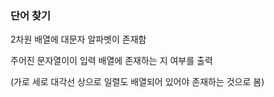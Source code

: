 ### 단어 찾기

2차원 배열에 대문자 알파벳이 존재함

주어진 문자열이이 입력 배열에 존재하는 지 여부를 출력

(가로 세로 대각선 상으로 일렬도 배열되어 있어야 존재하는 것으로 봄)


